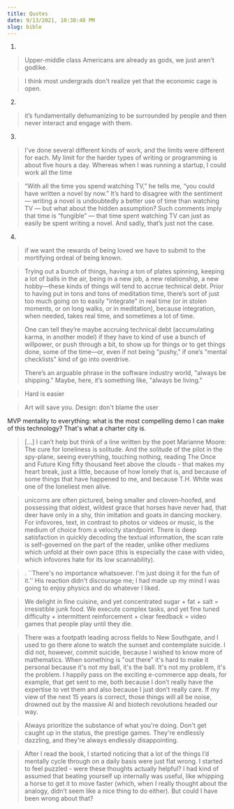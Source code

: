```yaml
---
title: Quotes
date: 9/13/2021, 10:38:48 PM
slug: bible
---
```

1.
> Upper-middle class Americans are already as gods, we just aren’t godlike.

> I think most undergrads don't realize yet that the economic cage is open.
2.
> it’s fundamentally dehumanizing to be surrounded by people and then never interact and engage with them.
3.
> I've done several different kinds of work, and the limits were different for each. My limit for the harder types of writing or programming is about five hours a day. Whereas when I was running a startup, I could work all the time

> “With all the time you spend watching TV,” he tells me, “you could have written a novel by now.” It’s hard to disagree with the sentiment — writing a novel is undoubtedly a better use of time than watching TV — but what about the hidden assumption? Such comments imply that time is “fungible” — that time spent watching TV can just as easily be spent writing a novel. And sadly, that’s just not the case.
4.
> if we want the rewards of being loved we have to submit to the mortifying ordeal of being known.

> Trying out a bunch of things, having a ton of plates spinning, keeping a lot of balls in the air, being in a new job, a new relationship, a new hobby—these kinds of things will tend to accrue technical debt. Prior to having put in tons and tons of meditation time, there’s sort of just too much going on to easily "integrate" in real time (or in stolen moments, or on long walks, or in meditation), because integration, when needed, takes real time, and sometimes a lot of time.  
>
> One can tell they’re maybe accruing technical debt (accumulating karma, in another model) if they have to kind of use a bunch of willpower, or push through a bit, to show up for things or to get things done, some of the time—or, even if not being "pushy," if one’s "mental checklists" kind of go into overdrive. 
> 
> There’s an arguable phrase in the software industry world, "always be shipping." Maybe, here, it’s something like, "always be living."

> Hard is easier

> Art will save you.
> Design: don't blame the user

MVP mentality to everything: what is the most compelling demo I can make of this technology?
That's what a charter city is.

> […] I can’t help but think of a line written by the poet Marianne Moore: The cure for loneliness is solitude. And the solitude of the pilot in the spy-plane, seeing everything, touching nothing, reading The Once and Future King fifty thousand feet above the clouds - that makes my heart break, just a little, because of how lonely that is, and because of some things that have happened to me, and because T.H. White was one of the loneliest men alive.

> unicorns are often pictured, being smaller and cloven-hoofed, and possessing that oldest, wildest grace that horses have never had, that deer have only in a shy, thin imitation and goats in dancing mockery.
> For infovores, text, in contrast to photos or videos or music, is the medium of choice from a velocity standpoint. There is deep satisfaction in quickly decoding the textual information, the scan rate is self-governed on the part of the reader, unlike other mediums which unfold at their own pace (this is especially the case with video, which infovores hate for its low scannability).

> . ``There's no importance whatsoever. I'm just doing it for the fun of it.'' His reaction didn't discourage me; I had made up my mind I was going to enjoy physics and do whatever I liked.

> We delight in fine cuisine, and yet concentrated sugar + fat + salt = irresistible junk food. We execute complex tasks, and yet fine tuned difficulty + intermittent reinforcement + clear feedback = video games that people play until they die.


> There was a footpath leading across fields to New Southgate, and I used to go there alone to watch the sunset and contemplate suicide. I did not, however, commit suicide, because I wished to know more of mathematics.
> When something is "out there" it's hard to make it personal because it's not my ball, it's the ball. It's not my problem, it's the problem.
> I happily pass on the exciting e-commerce app deals, for example, that get sent to me, both because I don’t really have the expertise to vet them and also because I just don’t really care. If my view of the next 15 years is correct, those things will all be noise, drowned out by the massive AI and biotech revolutions headed our way.

> Always prioritize the substance of what you're doing. Don't get caught up in the status, the prestige games. They're endlessly dazzling, and they're always endlessly disappointing.

> After I read the book, I started noticing that a lot of the things I’d mentally cycle through on a daily basis were just flat wrong. I started to feel puzzled - were these thoughts actually helpful? I had kind of assumed that beating yourself up internally was useful, like whipping a horse to get it to move faster (which, when I really thought about the analogy, didn’t seem like a nice thing to do either). But could I have been wrong about that? 
